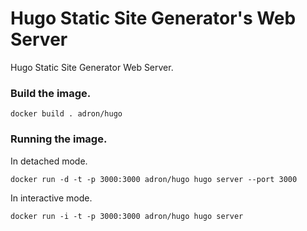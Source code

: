# Hugo Static Site Generator's Web Server

Hugo Static Site Generator Web Server.


### Build the image.

```
docker build . adron/hugo
```

### Running the image.

In detached mode.

```
docker run -d -t -p 3000:3000 adron/hugo hugo server --port 3000
```

In interactive mode.
```
docker run -i -t -p 3000:3000 adron/hugo hugo server 
```